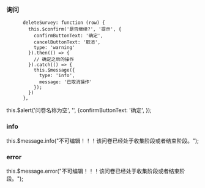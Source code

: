 

### 询问

```vue
      deleteSurvey: function (row) {
        this.$confirm('是否继续?', '提示', {
          confirmButtonText: '确定',
          cancelButtonText: '取消',
          type: 'warning'
        }).then(() => {
          // 确定之后的操作
        }).catch(() => {
          this.$message({
            type: 'info',
            message: '已取消操作'
          });
        })
      },
```

this.$alert('问卷名称为空', '', {confirmButtonText: '确定', });

### info

this.$message.info("不可编辑！！！该问卷已经处于收集阶段或者结束阶段。");

### error

this.$message.error("不可编辑！！！该问卷已经处于收集阶段或者结束阶段。");
